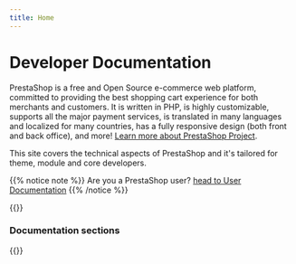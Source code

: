 ```yaml
---
title: Home
---
```


# Developer Documentation

PrestaShop is a free and Open Source e-commerce web platform, committed to providing the best shopping cart experience for both merchants and customers. It is written in PHP, is highly customizable, supports all the major payment services, is translated in many languages and localized for many countries, has a fully responsive design (both front and back office), and more! [Learn more about PrestaShop Project](https://www.prestashop-project.org/). 

This site covers the technical aspects of PrestaShop and it's tailored for theme, module and core developers.

{{% notice note %}}
Are you a PrestaShop user?
<a class="" href="https://docs.prestashop-project.org/">head to User Documentation</a>
{{% /notice %}}

{{<mostViewedPages>}}

<h3>Documentation sections</h3>

{{<mainCategories>}}
